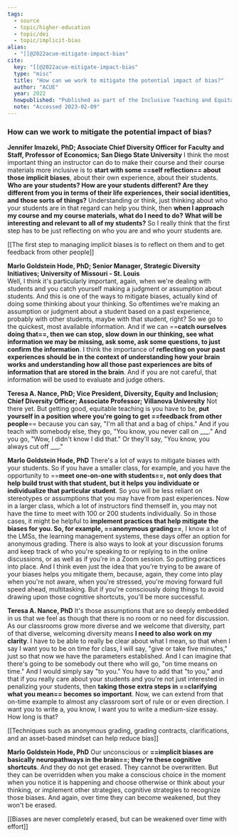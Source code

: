 ```yaml
---
tags:
  - source
  - topic/higher-education
  - topic/dei
  - topic/implicit-bias
alias:
  - "[[@2022acue-mitigate-impact-bias"
cite:
  key: "[[@2022acue-mitigate-impact-bias"
  type: "misc"
  title: "How can we work to mitigate the potential impact of bias?"
  author: "ACUE"
  year: 2022
  howpublished: "Published as part of the Inclusive Teaching and Equitable Learning course"
  note: "Accessed 2023-02-09"
---
```

### How can we work to mitigate the potential impact of bias?
**Jennifer Imazeki, PhD; Associate Chief Diversity Officer for Faculty and Staff, Professor of Economics; San Diego State University**
I think the most important thing an instructor can do to make their course and their course materials more inclusive is to **start with some ==self reflection== about those implicit biases**, about their own experience, about their students. **Who are your students? How are your students different? Are they different from you in terms of their life experiences, their social identities, and those sorts of things?** Understanding or think, just thinking about who your students are in that regard can help you think, then **when I approach my course and my course materials, what do I need to do?** **What will be interesting and relevant to all of my students?** So I really think that the first step has to be just reflecting on who you are and who yourr students are.  

[[The first step to managing implicit biases is to reflect on them and to get feedback from other people]] 

**Marlo Goldstein Hode, PhD; Senior Manager, Strategic Diversity Initiatives; University of Missouri - St. Louis**  
Well, I think it's particularly important, again, when we're dealing with students and you catch yourself making a judgment or assumption about students. And this is one of the ways to mitigate biases, actually kind of doing some thinking about your thinking. So oftentimes we're making an assumption or judgment about a student based on a past experience, probably with other students, maybe with that student, right? So we go to the quickest, most available information. And if we can ==**catch ourselves doing that==, then we can stop, slow down in our thinking, see what information we may be missing, ask some, ask some questions, to just confirm the information**. I think the importance of **reflecting on your past experiences should be in the context of understanding how your brain works and understanding how all those past experiences are bits of information that are stored in the brain**. And if you are not careful, that information will be used to evaluate and judge others. 

**Teresa A. Nance, PhD; Vice President, Diversity, Equity and Inclusion; Chief Diversity Officer; Associate Professor; Villanova University** 
Not there yet. But getting good, equitable teaching is you have to be, **put yourself in a position where you're going to get ==feedback from other people**== because you can say, "I'm all that and a bag of chips." And if you teach with somebody else, they go, "You know, you never call on \_\_\_." And you go, "Wow, I didn't know I did that." Or they'll say, "You know, you always cut off \_\_\_." 

**Marlo Goldstein Hode, PhD**
There's a lot of ways to mitigate biases with your students. So if you have a smaller class, for example, and you have the opportunity to ==**meet one-on-one with students==, not only does that help build trust with that student, but it helps you individuate or individualize that particular student**. So you will be less reliant on stereotypes or assumptions that you may have from past experiences. Now in a larger class, which a lot of instructors find themself in, you may not have the time to meet with 100 or 200 students individually. So in those cases, it might be helpful to **implement practices that help mitigate the biases for you. So, for example, ==anonymous grading==**, I know a lot of the LMSs, the learning management systems, these days offer an option for anonymous grading. There is also ways to look at your discussion forums and keep track of who you're speaking to or replying to in the online discussions, or as well as if you're in a Zoom session. So putting practices into place. And I think even just the idea that you're trying to be aware of your biases helps you mitigate them, because, again, they come into play when you're not aware, when you're stressed, you're moving forward full speed ahead, multitasking. But if you're consciously doing things to avoid drawing upon those cognitive shortcuts, you'll be more successful. 

**Teresa A. Nance, PhD**
It's those assumptions that are so deeply embedded in us that we feel as though that there is no room or no need for discussion. As our classrooms grow more diverse and we welcome that diversity, part of that diverse, welcoming diversity means **I need to also work on my clarity**. I have to be able to really be clear about what I mean, so that when I say I want you to be on time for class, I will say, "give or take five minutes," just so that now we have the parameters established. And I can imagine that there's going to be somebody out there who will go, "on time means on time." And I would simply say "to you." You have to add that "to you," and that if you really care about your students and you're not just interested in penalizing your students, then **taking those extra steps in ==clarifying what you mean== becomes so important**. Now, we can extend from that on-time example to almost any classroom sort of rule or or even direction. I want you to write a, you know, I want you to write a medium-size essay. How long is that? 

[[Techniques such as anonymous grading, grading contracts, clarifications, and an asset-based mindset can help reduce bias]]

**Marlo Goldstein Hode, PhD**
Our unconscious or **==implicit biases are basically neuropathways in the brain==; they're these cognitive shortcuts**. And they do not get erased. They cannot be overwritten. But they can be overridden when you make a conscious choice in the moment when you notice it is happening and choose otherwise or think about your thinking, or implement other strategies, cognitive strategies to recognize those biases. And again, over time they can become weakened, but they won't be erased.

[[Biases are never completely erased, but can be weakened over time with effort]]
